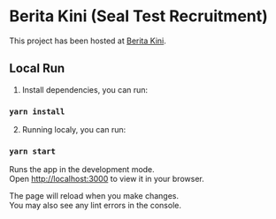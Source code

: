 # Berita Kini (Seal Test Recruitment)

This project has been hosted at [Berita Kini](https://seal-test.vercel.app/).

## Local Run

1. Install dependencies, you can run:

### `yarn install`

2. Running localy, you can run:

### `yarn start`

Runs the app in the development mode.\
Open [http://localhost:3000](http://localhost:3000) to view it in your browser.

The page will reload when you make changes.\
You may also see any lint errors in the console.